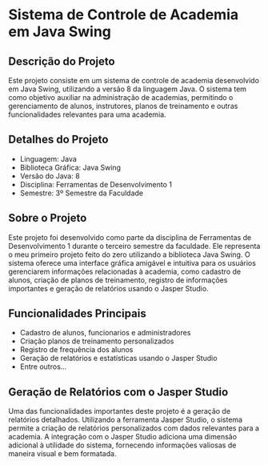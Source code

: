 # Sistema de Controle de Academia em Java Swing

## Descrição do Projeto
Este projeto consiste em um sistema de controle de academia desenvolvido em Java Swing, utilizando a versão 8 da linguagem Java. O sistema tem como objetivo auxiliar na administração de academias, permitindo o gerenciamento de alunos, instrutores, planos de treinamento e outras funcionalidades relevantes para uma academia.

## Detalhes do Projeto
- Linguagem: Java
- Biblioteca Gráfica: Java Swing
- Versão do Java: 8
- Disciplina: Ferramentas de Desenvolvimento 1
- Semestre: 3º Semestre da Faculdade

## Sobre o Projeto
Este projeto foi desenvolvido como parte da disciplina de Ferramentas de Desenvolvimento 1 durante o terceiro semestre da faculdade. Ele representa o meu primeiro projeto feito do zero utilizando a biblioteca Java Swing. O sistema oferece uma interface gráfica amigável e intuitiva para os usuários gerenciarem informações relacionadas à academia, como cadastro de alunos, criação de planos de treinamento, registro de informações importantes e geração de relatórios usando o Jasper Studio.

## Funcionalidades Principais
- Cadastro de alunos, funcionarios e administradores
- Criação planos de treinamento personalizados
- Registro de frequência dos alunos
- Geração de relatórios e estatísticas usando o Jasper Studio
- Entre outros...

## Geração de Relatórios com o Jasper Studio
Uma das funcionalidades importantes deste projeto é a geração de relatórios detalhados. Utilizando a ferramenta Jasper Studio, o sistema permite a criação de relatórios personalizados com dados relevantes para a academia. A integração com o Jasper Studio adiciona uma dimensão adicional à utilidade do sistema, fornecendo informações valiosas de maneira visual e bem formatada.

